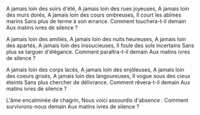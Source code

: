 A jamais loin des soirs d'été,
A jamais loin des rues joyeuses,
A jamais loin des murs dorés,
A jamais loin des cours ombreuses,
Il court les abîmes marins
Sans plus de terme à son errance.
Comment touchera-t-il demain
Aux matins ivres de silence ?

A jamais loin des amitiés,
A jamais loin des nuits heureuses,
A jamais loin des apartés,
A jamais loin des insoucieuses,
Il foule des sols incertains
Sans plus se targuer d'élégance.
Comment paraîtra-t-il demain
Aux matins ivres de silence ?

A jamais loin des corps lacés,
A jamais loin des enjôleuses,
A jamais loin des coeurs grisés,
A jamais loin des langoureuses,
Il vogue sous des cieux éteints 
Sans plus chercher de délivrance.
Comment rêvera-t-il demain
Aux matins ivres de silence ?

L'âme encalminée de chagrin,
Nous voici assourdis d'absence :
Comment survivrons-nous demain 
Aux matins ivres de silence ?
